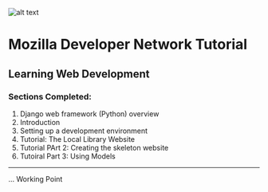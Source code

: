 ![alt text](https://yt3.ggpht.com/a-/AAuE7mAQox-RNLVUSg2hWFhsB5E8oWOtHprcJI08zA=s288-mo-c-c0xffffffff-rj-k-no)
# Mozilla Developer Network Tutorial
## Learning Web Development

### Sections Completed:
1. Django web framework (Python) overview
2. Introduction
3. Setting up a development environment
4. Tutorial: The Local Library Website
5. Tutorial PArt 2: Creating the skeleton website
6. Tutoiral Part 3: Using Models
---
... Working Point